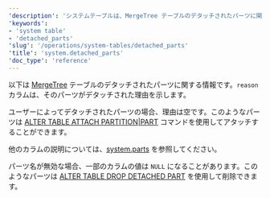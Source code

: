 ```yaml
---
'description': 'システムテーブルは、MergeTree テーブルのデタッチされたパーツに関する情報を含んでいます'
'keywords':
- 'system table'
- 'detached_parts'
'slug': '/operations/system-tables/detached_parts'
'title': 'system.detached_parts'
'doc_type': 'reference'
---
```


以下は [MergeTree](../../engines/table-engines/mergetree-family/mergetree.md) テーブルのデタッチされたパーツに関する情報です。`reason` カラムは、そのパーツがデタッチされた理由を示します。

ユーザーによってデタッチされたパーツの場合、理由は空です。このようなパーツは [ALTER TABLE ATTACH PARTITION\|PART](/sql-reference/statements/alter/partition#attach-partitionpart) コマンドを使用してアタッチすることができます。

他のカラムの説明については、[system.parts](../../operations/system-tables/parts.md) を参照してください。

パーツ名が無効な場合、一部のカラムの値は `NULL` になることがあります。このようなパーツは [ALTER TABLE DROP DETACHED PART](/sql-reference/statements/alter/partition#drop-detached-partitionpart) を使用して削除できます。
